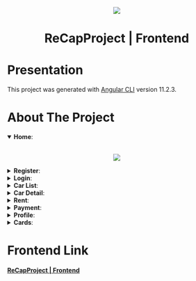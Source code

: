 <p align="center"><img src="https://user-images.githubusercontent.com/34316987/114277364-89bff380-9a33-11eb-905a-de72cb739e80.png"></p>
<h1 align="center">ReCapProject | Frontend</h1>

# Presentation

This project was generated with [Angular CLI](https://github.com/angular/angular-cli) version 11.2.3.

# About The Project 
<details open>
<summary><b>Home</b>: </summary> 
<br>
<p align="center"><img src="https://user-images.githubusercontent.com/34316987/114284168-c0f3cc00-9a56-11eb-96d1-7a296e153a6b.png"></p>
</details>

<details>
<summary><b>Register</b>: </summary> 
<br>
<p align="center"><img src="https://user-images.githubusercontent.com/34316987/114283905-031c0e00-9a55-11eb-9a8b-0a389dfc5374.png"></p>
</details>
<details>
<summary><b>Login</b>: </summary> 
<br>
<p align="center"><img src="https://user-images.githubusercontent.com/34316987/114283924-17f8a180-9a55-11eb-9a0c-56df2a0e5325.png"></p>
</details>
<details>
<summary><b>Car List</b>: </summary> 
<br>
<p align="center"><img src="https://user-images.githubusercontent.com/34316987/114283920-0fa06680-9a55-11eb-8b10-426675958b4e.png"></p>
</details>
<details>
<summary><b>Car Detail</b>: </summary> 
<br>
<p align="center"><img src="https://user-images.githubusercontent.com/34316987/114283912-0d3e0c80-9a55-11eb-9ee4-bc489c256979.png"></p>
<p align="center"><img src="https://user-images.githubusercontent.com/34316987/114283914-0f07d000-9a55-11eb-857b-c8bba27dd880.png"></p>
</details>
<details>
<summary><b>Rent</b>: </summary> 
<br>
<p align="center"><img src="https://user-images.githubusercontent.com/34316987/114283906-044d3b00-9a55-11eb-9189-3cf46d85dbf3.png"></p>
<p align="center"><img src="https://user-images.githubusercontent.com/34316987/114283908-044d3b00-9a55-11eb-9dae-7a550158766d.png"></p>
</details>
<details>
<summary><b>Payment</b>: </summary> 
<br>
<p align="center"><img src="https://user-images.githubusercontent.com/34316987/114283925-1929ce80-9a55-11eb-8bfb-d9488f7112ef.png"></p>
<p align="center"><img src="https://user-images.githubusercontent.com/34316987/114283901-01eae100-9a55-11eb-9ff4-2149e4f145b1.png"></p>
</details>
<details>
<summary><b>Profile</b>: </summary> 
<br>
<p align="center"><img src="https://user-images.githubusercontent.com/34316987/114283903-02837780-9a55-11eb-815a-f39c41deb560.png"></p>
<p align="center"><img src="https://user-images.githubusercontent.com/34316987/114283904-031c0e00-9a55-11eb-87da-b158215f264f.png"></p>
</details>
<details>
<summary><b>Cards</b>: </summary> 
<br>
<p align="center"><img src="https://user-images.githubusercontent.com/34316987/114283918-0fa06680-9a55-11eb-892c-ffbad5dca9f6.png"></p>
</details>


# Frontend Link
<h4><a align="center" href="https://github.com/salihboraozturk/ReCapFrontend">ReCapProject | Frontend</a></h4><br>
